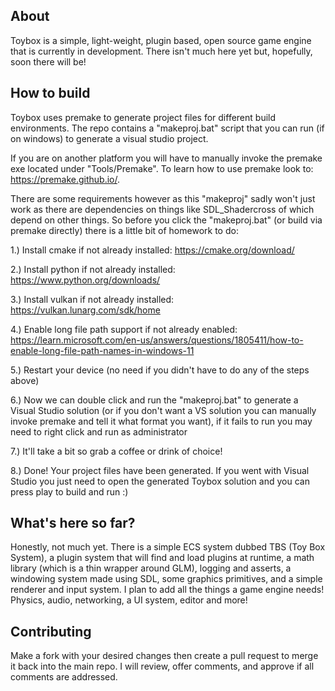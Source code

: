 ## About

Toybox is a simple, light-weight, plugin based, open source game engine that is currently in development.
There isn't much here yet but, hopefully, soon there will be!

## How to build

Toybox uses premake to generate project files for different build environments.
The repo contains a "makeproj.bat" script that you can run (if on windows) to generate a visual studio project.

If you are on another platform you will have to manually invoke the premake exe located under "Tools/Premake".
To learn how to use premake look to: https://premake.github.io/.

There are some requirements however as this "makeproj" sadly won't just work as there are dependencies on things like SDL_Shadercross of which depend on other things.
So before you click the "makeproj.bat" (or build via premake directly) there is a little bit of homework to do:

1.) Install cmake if not already installed: https://cmake.org/download/

2.) Install python if not already installed: https://www.python.org/downloads/

3.) Install vulkan if not already installed: https://vulkan.lunarg.com/sdk/home

4.) Enable long file path support if not already enabled: https://learn.microsoft.com/en-us/answers/questions/1805411/how-to-enable-long-file-path-names-in-windows-11

5.) Restart your device (no need if you didn't have to do any of the steps above)

6.) Now we can double click and run the "makeproj.bat" to generate a Visual Studio solution (or if you don't want a VS solution you can manually invoke premake and tell it what format you want), if it fails to run you may need to right click and run as administrator

7.) It'll take a bit so grab a coffee or drink of choice!

8.) Done! Your project files have been generated. If you went with Visual Studio you just need to open the generated Toybox solution and you can press play to build and run :)

## What's here so far?

Honestly, not much yet. There is a simple ECS system dubbed TBS (Toy Box System), a plugin system that will find and load plugins at runtime, a math library (which is a thin wrapper around GLM), logging and asserts, a windowing system made using SDL, some graphics primitives, and a simple renderer and input system. I plan to add all the things a game engine needs! Physics, audio, networking, a UI system, editor and more!

## Contributing

Make a fork with your desired changes then create a pull request to merge it back into the main repo.
I will review, offer comments, and approve if all comments are addressed.
